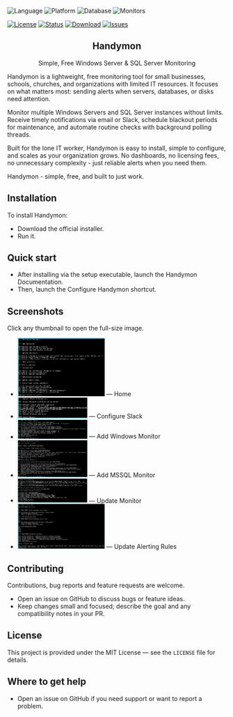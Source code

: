 
![Language](https://img.shields.io/badge/Language-PHP-blue)
![Platform](https://img.shields.io/badge/Platform-Windows-lightgrey)
![Database](https://img.shields.io/badge/Backend-SQLite-blueviolet)
![Monitors](https://img.shields.io/badge/Targets-Windows%20%7C%20SQL%20Server-green)

[![License](https://img.shields.io/badge/License-MIT-green)](https://github.com/wmeitzen/handymon/blob/main/LICENSE)
[![Status](https://img.shields.io/badge/Status-Actively%20Maintained-blue)](#)
[![Download](https://img.shields.io/badge/Download-Latest%20Setup.exe-orange)](https://github.com/wmeitzen/handymon/handymon-setup-exe/releases/latest)
[![Issues](https://img.shields.io/github/issues/handymon/handymon.svg)](https://github.com/wmeitzen/handymon/issues)

<h2 align="center">Handymon</h2>

<p align="center">Simple, Free Windows Server &amp; SQL Server Monitoring</p>

Handymon is a lightweight, free monitoring tool for small businesses, schools, churches, and organizations with limited IT resources. It focuses on what matters most: sending alerts when servers, databases, or disks need attention.

Monitor multiple Windows Servers and SQL Server instances without limits. Receive timely notifications via email or Slack, schedule blackout periods for maintenance, and automate routine checks with background polling threads.

Built for the lone IT worker, Handymon is easy to install, simple to configure, and scales as your organization grows. No dashboards, no licensing fees, no unnecessary complexity - just reliable alerts when you need them.

Handymon - simple, free, and built to just work.

## Installation

To install Handymon:

- Download the official installer.
- Run it.

## Quick start

- After installing via the setup executable, launch the Handymon Documentation.
- Then, launch the Configure Handymon shortcut.

## Screenshots

Click any thumbnail to open the full-size image.

- [<img src="./01-configure-home.png" alt="Home" width="200"/>](./01-configure-home.png) — Home
- [<img src="./02-configure-slack.png" alt="Configure Slack" width="160"/>](./02-configure-slack.png) — Configure Slack
- [<img src="./03-configure-add-win-monitor.png" alt="Add Windows Monitor" width="160"/>](./03-configure-add-win-monitor.png) — Add Windows Monitor
- [<img src="./04-configure-add-mssql-monitor.png" alt="Add MSSQL Monitor" width="160"/>](./04-configure-add-mssql-monitor.png) — Add MSSQL Monitor
- [<img src="./05-configure-update-monitor.png" alt="Update Monitor" width="160"/>](./05-configure-update-monitor.png) — Update Monitor
- [<img src="./06-configure-update-alerting-rules.png" alt="Update Alerting Rules" width="200"/>](./06-configure-update-alerting-rules.png) — Update Alerting Rules

## Contributing

Contributions, bug reports and feature requests are welcome.

- Open an issue on GitHub to discuss bugs or feature ideas.
- Keep changes small and focused; describe the goal and any compatibility notes in your PR.

## License

This project is provided under the MIT License — see the `LICENSE` file for details.

## Where to get help

- Open an issue on GitHub if you need support or want to report a problem.

